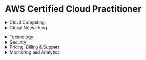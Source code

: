 # AWS Certified Cloud Practitioner 

<details><summary>Cloud Computing</summary>
<p>

## Cloud Computing

**Cloud Computing:** On demand delivery of IT resources over the internet.

***Advantages of Cloud Computing***

* **Go global in minutes:** You can deploy applications around the world in minutes while providing customers with low latency.
* **Trade upfront expense for variable expense:** You only pay for computing resources consumed instead of investing heavily on data centres or servers not knowing you will use them or not.
* **Stop guessing capacity:** Capacity is matched to demand.
* **Benefit from massive economies of scale:** Volume discounts are passed which translates  to lower pay-as-you-go prices.
* **Increased speed and agility:** You can innovate quickly and deliver applications faster.
* **Stop spending money running and maintaining data centers:**

***Benefits of Cloud Computing***

* **High Availability:** High Available systems are desiggned to operate continously without failure for a long time by reducing and managing failure.
* **Elasticity:** You can provision only what need then grow or shrink on demand.
* **Agility:** All services give you access to help you innovate faster, giving you speed to market.
* **Durability:** Data remains intact without corruption.

***Cloud Computing Models***

* **Infrastructure as a Service (IaaS):** Contains basic building locks for cloud IT that can be rented *e.g.* Amazon EC2, EC2 Baremetal, Amazon ECS
* **Platfrorm as a Service(PaaS):** Enables you develop software using web-based tools without worrying about underlying infrastructure *e.g.* AWS Cloud9, Elastic Beanstalk
* **Software as a Service(SaaS):** Provides you with completed product managed and run by a service provider *e.g.* Amazon SageMaker, AWS WordDocs. AWS Fargate, AWS Amplify

***Cloud Computing Deployment Models***

* **Cloud-based deployment:** Migrate all existing applications to cloud or design and build new applications on cloud.
* **On-Prem/Private cloud deployment:** Resources are deployed on prenises by using virtualization and resource management tools.
* **Hybrid deployment:** Connects cloud based resources to on-prem infrastructure. Supported by AWS Direct Connect.


</p>
</details>

<details><summary>Global Networking</summary>
<p>

## Global Networking

* **Regions:** They are isolated geographical areas containing AWS resources. Its characteristics are: </br>
      - They are fully independent and isolated.</br>
      - They are resource and service specific.</br>
When choosing a region for services, data and application consider these factors:</br>
      - Compliance.</br>
      - Proximity of customers.</br>
      - Available services/features within a region.</br>
      - Pricing.</br>

* **Availability Zones:** A single or a group of data centres within a region. It contains servers which you can rent and is where you provision resources and deploy applications. Its characteristics are:
     - They are physically separated.
     - They are connected through low latency links.
     - They are fault tolerant.
     - They allow for high availability.

* **Edge Locations:** Locations used to store cached copies of content close to customers for faster delivery. This is made possible through *Amazon CloudFront* (is a content delivery network to deliver data, video, applications and APIs with low latency and high transfer speeds </br>
It *reduces latency* (time between user request and resulting response) and *speeds up delivery of application.*</br>
There are more edge locations than regions and availability zones.

### How to Provision AWS Resources.


 
</p>
</details>


</p>
</details>

<details><summary>Technology</summary>
<p>

## Technology.

### Compute 

1. **Elastic Compute Cloud (EC2)**
Allows you one to reny and manage virtual servers in the cloud. It provides secure, resizable compute capacity in the cloud as EC2 instances.<br/> 
*Servers* are the physical compute hardware running in a data center.<br/> 
*Instances* are not considered serverless because they exist on a server in a datacentre.<br/> 

* **Accesing EC2 Instance**
1. AWS Management Console
2. Secure Shell (SSH)
3. EC2 Instance Connect (EIC)
4. AWS Systems Manager

* **Amazon EC2 Instance Families**
1. *General purpose*
2. *Compute Optimized*
3. *Memory Optimized*
4. *Accelerated Computing instances*
5. *Storage Optimized*
6. *Storage Optimized*

* **Amazon EC2 Pricing**
1. *On Demand*
2. *Savings Plan*
3. *Reserved Instances*
4. *Spot Instances*
5. *Dedicated Host*

2. **Amazon Lightsail:** managed virtual server service. Friendly version of EC2.

#### Serverless
1. **AWS Lambda:** a serverless, event-driven compute service that lets you run code for virtually any type of application or backend service without provisioning or managing servers.

#### Containers
1. **Elastic Container Service (ECS):** fully managed container orchestration service that simplifies your deployment, management, and scaling of containerized applications.
2. **Elastic Container Registry (ECR):** a fully managed container registry offering high-performance hosting, so you can reliably deploy application images and artifacts anywhere
3. **ECS Fargate:** serverless compute engine for containers. Comaptible with EKS and ECS
4. **Elastic Kubernetes Servise (EKS):** a managed Kubernetes service that makes it easy for you to run Kubernetes on AWS and on-premises

#### High Performance Computing Services
1. Nitro System
2. Bare Metal inatances

### Networking Services.
1. **Amazon Virtual Private Cloud(VPC):** lets one provision logically isolated section of AWS cloud where you can launch AWS resources in a virtual network that you define.
- **Subnets:** logical partition of an IP network into smaller network segments that allows one group resources together. Can be *private subnet* (access to internet) or *public subnet* (no access to internet).<br>
***security in a VPC***
- **Network Access Control Lists(NACLs:)** acts as virtual firewall at the sunet level. *Allow or Deny rules.* They offer *stateless packet filtering* meaning they do not remember previous decisions made hence has to check packets that cross the subnet border each way (inbound and outbound).
- **Security Groups:** acts as virtual firewall at the instance level. *Create only Allow rules. They offer *stateful packet filtering* meaning they remember previous decisiond made for incoming packets. It only checks inbound traffic.<br>
2. **Route Tables:** determines where network traffic from your subnets are directed. Contains set of rules that you configure to direct network traffic from subnet. Each suunet must be associated with a route table.
3. **Internet Gateway:** enables access to internet.
4. **AWS Direct Connect:** enables a dedicated prIvate connection between the data centre and VPC (very fast connection)
5. **AWS Virtual Private Network:** a secure connection etween on-premise, remote offices, mobile employees.
6. **Private Links (VPC Interface Endpoints):** provides private connectivity between virtual private clouds (VPCs) and your on-premises networks without exposing your traffic to the public internet.
7. **Network Address Translation:** enables instances in private cloud to connect to internet or other AWS resources ut prevents public internet access from initiating the connection.
8. **VPC Peering:** enables you privately route traffic between VPCs.
9. **AWS CloudFront:** content delivery network (CDN) to customers around the world with low latency and high transfer speeds.
10. **AWS Global Accelerator:** networking service that helps improve application availability, performance, and security using the AWS global network.
11. **Amazon Route53:**  highly available and scalable Domain Name System (DNS) web service. Route 53 connects user requests to internet applications running on AWS or on-premises. You can register domain name on it too.






### Storage

#### Block Storage

#### File Storage 


#### Object Storage 
1. **Amazon Simple Service Storage (S3):**


### Databases
1. **Amazon Relational Database Service(RDS):** service that enables managing your databases in the cloud, not a database itself. It supports 6 SQL database types Amazon Aurora, PostgreSQL, MySQL, MariaDB, Oracle Database, and SQL Server.
2. **Amazon Dynamo DB:**  a fully managed, serverless, key-value NoSQL database designed to run high-performance applications at any scale. DynamoDB offers built-in security, continuous backups, automated multi-Region replication, in-memory caching, and data import and export tools. Is *serverless* For cases requiring high performance and scaling.
3. **Amazon Aurora:** Enterprise-class relational database. Compatible with MySQL and PostgreSQL. 5X faster than starndard MySQL and 3X than starndard PostgreSQL.
4. **Amazon RedShift:** Data warehousing service you can use for big data and analytics.<br>

***Additional Database Services***
* Amazon DocumentDB (with Mongo DB compatibility)
* Amazon Neptune
* Amazon Quantum Ledger Database
* Amazon Managed Blockchain
* Amazon ElasticCache
* Amazon DynamoDB Accelerator


### Application Intergration Services
1. **Amazon Simple Notification Service(SNS):** is a pu-sub messaging system which sends notifications via various fomats. Push messages sent to subcribers.
2. **Amazon Simple Queue Service (SQS):** is a queueing service Send events in a queue and other applications pull the queue for messages.
3. **AWS Step Functions:** a visual workflow service that helps developers use AWS services to build distributed applications, automate processes, orchestrate microservices, and create data and machine learning (ML) pipelines.
4. **Amazon EventBridge:**serverless event bus that makes it easy to connect applications together from your own application, third party services and AWS services.
5. **Kinesis:** real time dtreaming data service
6. **Amazon MQ:** managed message broker service that uses ApacheActiveMQ.
7. **Managed Kafka Service(MSK):** fully managed Kafka Service.
8. **API Gateway:** a fully managed service that makes it easy for developers to create, publish, maintain, monitor, and secure APIs at any scale.
9. **AppSync:** fully managed GraphSQL service.


### Machine Learning and AI Services
1. **Amazon Sagemaker:** fully managed service to build, train and deploy machine learning models at scale. *Frameworks include* Apache MXNet on AWS, TensorFlow on AWS, pYTorch on AWS.
2. **Amazon SageMaker Ground Truth:** is a data labelling service that will have humans lael a dataset that will be used to train machine learning models.
3. **Amazon Augmented AI:** allows you to conduct a human review of machine learning (ML) systems to guarantee precision.
4. **Amazon CodeGuru:** machine learning code analysis service. Performs code reviews and will suggest improvements to be made.
5. **Amazon Lex:** conversion interface service that one can build voice and text chatbots.
6. **Amazon Personalize:** real time recommendation service. Technology used in Amazon to shop.
7. **Amazon Polly:** text-speech service. Upload text and audio file spoken by synthesized voice is generated.
8. **Amazon Rekognition:** image and voice recognition service. Analyze images and videos to detect and label objects.
9. **Amazon Transcribe:** speech to text service.
10. **Amazon Textract:** automatically extracts text, handwriting, and data from scanned documents
11. **Amazon Translate:** neural machine learning translation service.
12. **Amazon Comprehend:** it is a Natural Language Processor (NLP) service used to uncover valuable insights and connections in text.
13. **Amazon Forecast:** time-series forecasting service based on machine learning (ML) and built for business metrics analysis.
14. **Amazon Deep Learning AMIs:** provides ML practitioners and researchers with a curated and secure set of frameworks, dependencies, and tools to accelerate deep learning on Amazon EC2. 
15. **Amazon Deep Learning Container:** docker images that are preinstalled and tested with the latest versions of popular deep learning frameworks
16. **AWS DeepComposer:** ML enables musical keyboard.
17. **AWS DeepLens:** video camera that uses deep-learning. 
18. **AWS DeepRacer:** toy race car that can be powered with ML to perform automomous driving.
19. **Amazon Elastic Inference:** allows you to attach low-cost GPU-powered acceleration to Amazon EC2 and SageMaker instances or Amazon ECS tasks, to reduce the cost of running deep learning inference by up to 75%.
20. **Amazon Fraud Detector:** fully managed fraud detection service.
21. **Amazon Kendra:** enterprise ML search engine service. It uses natural language to suggest answers to question instead of jsut simple keyword matching.

### Big Data and Analytics Services
1. **Amazon Athena:** serverless interactive query service. Take CSV and JSON files in S3  bucket and load them to temporary SQL tables which you can run SQL queries,
2. **Amazon CloudSearch:** fully managed search service. Add search to service.
3. **Amazon Elasticsearch Service (ES):** managed Elasticsearch cluster. It is an open source full-text search engine. Robust than CloudSearch but requires more server and operational maintenance.
4. **Amazon Elastic MapReduce (EMR):** used for data analysis and processing. Can create reports like Redshift but suited when transforming unstructured data to structured data on the fly.
5. **Kinesis Data Streams:** real time data streaming data service. For real time analytics, click streams and ingesting data from IoT devices.
6. **Kinesis Firehose:** serverless and simpler version of Data Streams. 
7. **Amazon Kinesis Data Analytics:** allows you run queries against dta that is flowing through real time stream so as to create reports and analysis on emerging data.
8. **Amazon Kinesis Video Streams:** allows to analyze or apply processing on real-time streaming video.
9. **Managed Kafka Service (MSK):** fully managed Kafka Service.
10. **Redshift:** petabyte size data warehouse. Quickly generate analytics or reports from large amount of data.
11. **AWS Data Pipeline:** automates the movement of data. Move data between compute and storage services.
12. **AWS Glue:** is an Extract, Transform, Load Service. move data from a location that need transformation before getting to the final destination. Like DMS but more robust.
13. **AWS Lake Formation:** centralized, curated and secured repository that stores data until neede.
14. **AWS Data Exchange:** catalogue for third party data sets. You can download for free subscribe or purcase datasets.
15. **Amazon Quicksight:** business intelligence (BI) dashboard. Requires little to know programming knowledge and connect to different databases or AWS storage services. 

### Developer Tools
1. **AWS AppConfig:** used to automate process of deploying application configuration variable changes to your web app.
2. **AWS CLI:** a tool you download, configure and control AWS services from the commandline and automate scripts.
3. **AWS Cloud 9:** cloud IDE that lets you write, run and debug code.
4. **AWS CloudShell:** makes it easy to securely manage, explore and interact with AWS resources from the browser.
5. **AWS CodeArtifact:** repository service that makes it easy for organizations to securely store, publish and share software packages used in software development process.
6. **AWS CodeBuild:** fully managed continuous integration service that compiles source code, runs tests, and produces ready-to-deploy software packages.
7. **AWS CodeCommit:** secure, highly scalable, fully managed source control service that hosts private Git repositories.
8. **AWS CodeDeploy:** deployment service that automates application deployments to Amazon EC2 instances, on-premises instances, serverless Lambda functions, or Amazon ECS services.
9. **AWS CodePipeline:** a fully managed continuous delivery service that helps you automate your release pipelines for fast and reliable application and infrastructure updates.
10. **AWS CodeStar:** quickly develop, build, and deploy applications on AWS
11. **AWS X-Ray:** allows developers to analyze and debug distributed applications. It provides a detailed view of the applications and their underlying components to help developers identify and troubleshoot issues in real-time. 

### End User Computing
1. **Amazon AppStream 2.0:** fully managed application streaming service that provides users instant access to their desktop applications from anywhere. 
2. **Amazon WorkSpaces:** secure cloud desktop service. You can provision Windows, Amazon Linux or Ubuntu Linux.
3. **Amazon WorkSpaces Web:** fully managed Linux based service to facilitate secure browser access to internal websites and SaaS applications fro m existing web browswes.

### Frontend Web and Mobile
1. **AWS Amplify:** solution that lets front end web and mobile developers build, ship and host full-stack applications on AWS.
2. **AWS AppSync:** facilitates development of applications faster with serverless GraphQL and Pub/Sub APIs.
3. **AWS Device Farm:** application testing device that lets one improve quality of web and mobile apps by testing across a range of desktop browsers and real mobile devices; without having to provision and manage any testing infrastructure.

### Internet of Things (IoT)
1. **AWS IoT Core:**lets you connect billions of IoT devices and route trillions of messages to AWS services without managing infrastructure.
2. **AWS IoT Greengrass:** software that extends cloud capabilities to local devices. Devices can then collect and analyze data closer to the source of information, react autonomously to local events and communicate securely with each other on local networks.

### Cloud Architecture
* ***High Availability*** Ability for service to remain available by ensuring no single point of failure. Ensure certain level of performance.
1. **Elastic Load Balancer:** automatically distributes your incoming traffic across multiple targets, such as EC2 instances, containers, and IP addresses, in one or more Availability Zones. <br>
Monitors the health of its registered targets, and routes traffic only to the healthy targets.<br> 
Elastic Load Balancing scales your load balancer capacity automatically in response to changes in incoming traffic.

* ***High Scalability*** Increase capacity based on the increasing demand of traffic, memory and computing power.<br>
- *vertical scaling* - upgrade to bigger server
- *horizontal scaling* - add more servers of the same size

* ***High Elasticity*** Ability to automatically increase or decrease capacity based on the current demand or traffic, memory and computing power
- *scaling out* - add more servers of the same size
- *scaling in* - Removing underutilized servers of the same size
1. **Auto Scaling Groups:** AWS feature that automatically adds and removes servers based on scaling rules you define on metrics

* ***Highly Fault Tolerant:***  Ability for service to ensure there is no point of failure. Prevent the chance of failure
- *fail-overs* when you plan to shift traffic to redundant system incase primary system fails.
1. **RDS Multi-AZ**  run duplicate standby database in another AZ incase primary database fails.

* ***High Durability*** Recover from disaster and prevent loss of data.
1. **CloudEndure Disaster Recovery** replicates machines into low-cost staging area in target AWS account and preffered region for fast recovery.

* ***Business Continuity Plan*** documet outlining how business will operate during unplanned service distruption.
- *Recovery Point Objective* maximum amount of data loss
- *Recovery Time Objective* maximum amount of downtime business can tolerate witout financial loss

* ***Disaster Recovery Options***
1. **Backup & Restore** *(RTO/RPO):hours*
- Lower Priority use cases.
- Provision all AWS Resources
- Restores backup after event
- cost $
2. **Pilot Light** *(RTO/RPO):10min*
- Data live
- Services idle
- Provision some AWS resources and scale after event
- Cost $$
3. **Warm Standby** *(RTO/RPO):minutes*
- Always running but smaller
- Business critical
- Scale AWS resources after event
- Cost $$$
4. **Multi-site active/active** *(RTO/RPO):realtime*
- Zero downtime
- Near zero data loss
- Mission critical servers
- Cost $$$$


</p>
</details>


<details><summary>Security</summary>
<p>

## Security

### Shared Responsibility Model
1. **AWS Responsiilty (Security Of The Cloud)**

2. **Customer's Responsibility (Security In The Cloud)**

### User Permsissions and Acces
1. **AWS Root User**
2. **AWS Identity and Access Management**
3. **IAM Users**
4. **IAM Policies** 
5. **IAM Groups**
6. **IAM Roles**

### AWS Organizations
- Provides centaralized management of AWS accounts
- Consolidated billing (bulk discounts)
- Implement hierachal groupingg of accounts
Use *service control policies* to centrally control pernmissions for the accounts in organization.

### Compliance 
1. **AWS Artifact:** service that provides on demand access to AWS security and compliance reports and select online agreements. Has two sections:
* *AWS Artifact Agreements*
* *AWS Artifact Reports* 

To get resources, get whitepapers, documentation and learn more about AWS compliance go to *compliance centre*

### Denial of  Service Attacks
1. **AWS Shield:** protects applications against DDoS attacks. Provides two levels;
* *AWS Shield Starndard:* protects all customers from common, frequent attacks at no cost.
* *AWS Shield Advance:* paid service that provides detailed attack diagnosis and ability to detect and mitigate sophisticated attacks. For higher levels of protection against attacks targeting your web applications running on Amazon EC2, Elastic Load Balancing (ELB), CloudFront, and Route-53 resources, you can subscribe to AWS Shield Advanced. 


### Encryption
1. **AWS Key Management Service(KMS):** enables creation and management of encryption keys. Intergrates with *AWS Cloudtrail* to provide logs to help meet regulation and compliance.

### Additional Security Services
1. **Amazon Inspector:** automated vulnerability management service that continually scans AWS workloads for software vulnerabilities and unintended network exposure.
2. **Amazon GuardDuty:** threat detection service that continuously monitors your AWS accounts and workloads for malicious activity and delivers detailed security findings for visibility and remediation.
3. **AWS WAF:** helps you protect against common web exploits and bots that can affect availability, compromise security, or consume excessive resources. Uses *web Access Control List(ACL)* to lock or allow traffic.

### Security Design Principles
1. Implement a strong identity foundation.
2. Enable traceability.
3. Apply security at all layers.
4. Automate security best practices.
5. Protect data in transit and at rest.
6. Keep people away from data.
7. Prepare for security events.

</p>
</details>

<details><summary>Pricing, Billing & Support</summary>
<p>

## Pricing, Billing & Support

### Support Plans
 AWS Support is a mix of tools and technology, people, and programs designed to proactively help you optimize performance, lower costs, and innovate faster. 
1. **Basic Support**
2. **Developer Support**
3. **Business Support**
4. **Enterprise Support**


### Billing and Pricing
1. **Consolidated Billing:** feature of *AWS Organizations* that allows to pay for multiple accounts with one bill<br>
No additional cost<br>
Use *Cost Explorer* to visualize usage for consolidated billing<br>
Allows for *Volume Discounts* the more you use the more you save.
2. **AWS Free-Tier:** allows users to use AWS at no cost 
3. **AWS Credits** equivalent of USD on AWS platform
4. **AWS Cost Explorer**  lets you visualize and manage your AWS costs and usage over time. Offers historical records but also creates forecasts and savings recommendations
5. **AWS Budgets** gives ability to set up alerts if you exceed or are approaching your defines budget. Can be used for forecast costs but is limited compared to Cost Explorer or doing analysis with AWS Cost and Usage Reports along with BI
6. **AWS Budget Reports** used alongside AWS Budget to create and send daily, weekly or monthly reports to monitor performance of AWS Budget emailed to user.
7. **AWS Cost and Usage Report:** generate detailed spreadsheet enabling one understand and analyse AWS costs.
- Places the reports into S3
- Use Athena to turn the report to queriable database.
- Use QuickSight to visualize billing and data as graphs.
8. **Cost Allocation Tags:** optional metadata that can be attached to AWS resource so when you generate out a Cost and Usage Report you can use the data to better analyze your data. Two types of tags user-defined and AWS generated.
9. **Billing Alarms:** create alarms in Cloudwatch to monitor speed.

### Additional Definitions
1. **Service Health Dashboard:** shows the general status of AWS services
2. **AWS Personal Health Dashboard:** provides alerts and guidance for AWS events that might affect your environment. Available for alll customers. You can use alerts to get notified.
3. **AWS Abuse** *AWS Trust & Safety* is ateam that deals specifically with abuses occuring in AWS platform for the following issues spam, port-scanning, Denial-of-Service (DoS) attack, intrusion attempts, hosting prohibited content, distributed content.
4. **Service Level Agreements(SLA):** formal commitment about the expected level of service between a customer and provider. If needs not met customer eligible for compensation in terms of *Financial or Service Credits*
* *Service Level Indicator(SLI)* measure/measurement that indicates what measure of performance is getting at any given time *e.g* uptime, performance, availability, throughput, latency, error rate, durability and correctness
* *Service Level Objective(SLO):* objective the provider has agreed to meet. Represented as a specific percentage over a period of time
5. **AWS Partner Network:** global partner program for AWS. Joining APN will open org for business oppotunities and allows exclusive training and marketing events. You can be:
- *Consulting Partner* help companies utilize AWS.
- *Technology Partner* build technology on top of AWS as a service offering.<br>
Partner belongs to specific tier: *Select, Advanced or Premier.*
The tiers have different knowledge requirements.
6. **AWS Pricing APIs** There are two versions of API thata you can use to progammatically access pricing info
- *Query API* pricing API via JSON
- *Batch API* price list API via HTML
* You can subscribe to *Amazon Simple Notification Service(SNS)* notifications to get alerts when prices for service change.
7. **AWS Activate for Startups:** helps startups bring their ideas to life.
8. **AWS IQ:** customers to quickly find, engage, and pay AWS Certified third-party experts for on-demand project work. 
9. **AWS Managed Service:** helps you adopt AWS at scale and operate more efficiently and securely.



</p>
</details>

<details><summary>Monitoring and Analytics</summary>
<p>

## Monitoring and Analytics
1. **AWS Trusted Advisor** recommendation tool that automatically and actively monitors AWS account and provide actional recommendation.<br>
7 Trusted Advisor Checks (*MFA root account, security groups, s3 bucket permissions, RDS Public Snapshots, IAM use, service limits*) for basic and developer ad all for business and enterprise.

*Categories of Trust Advisor*
* Cost Optimization
* Performance
* Security
* Fault Tolerance
* Service Limits
2. **AWS Cloudwatch:**
3. **AWS Cloudtrail:**
4.  **AWS Config:** used to check if resources are configured the way you'd want them to be.

</p>
</details>






